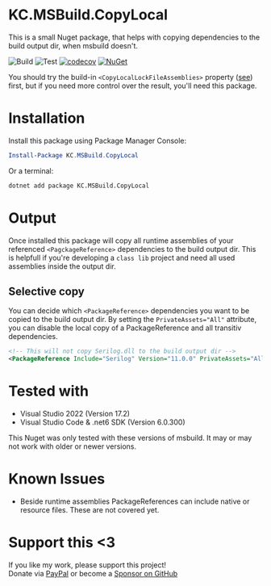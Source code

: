 # KC.MSBuild.CopyLocal
This is a small Nuget package, that helps with copying dependencies to the build output dir, when msbuild doesn't.

![Build](https://github.com/KhaosCoders/MSBuild.CopyLocal/actions/workflows/build.yaml/badge.svg)
![Test](https://github.com/KhaosCoders/MSBuild.CopyLocal/actions/workflows/test.yaml/badge.svg)
[![codecov](https://codecov.io/gh/KhaosCoders/MSBuild.CopyLocal/branch/main/graph/badge.svg?token=t0Glt2gBti)](https://codecov.io/gh/KhaosCoders/MSBuild.CopyLocal)
[![NuGet](https://img.shields.io/nuget/v/KC.MSBuild.CopyLocal.svg?logo=nuget)](https://www.nuget.org/packages/KC.MSBuild.CopyLocal/)

You should try the build-in `<CopyLocalLockFileAssemblies>` property ([see](https://docs.microsoft.com/de-de/dotnet/core/project-sdk/msbuild-props#copylocallockfileassemblies)) first, but if you need more control over the result, you'll need this package.

# Installation
Install this package using Package Manager Console:
```powershell
Install-Package KC.MSBuild.CopyLocal
```

Or a terminal:
```bash
dotnet add package KC.MSBuild.CopyLocal
```

# Output
Once installed this package will copy all runtime assemblies of your referenced `<PagckageReference>` dependencies to the build output dir. This is helpfull if you're developing a `class lib` project and need all used assemblies inside the output dir.

## Selective copy
You can decide which `<PackageReference>` dependencies you want to be copied to the build output dir. By setting the `PrivateAssets="All"` attribute, you can disable the local copy of a PackageReference and all transitiv dependencies.
```xml
<!-- This will not copy Serilog.dll to the build output dir -->
<PackageReference Include="Serilog" Version="11.0.0" PrivateAssets="All" />
```

# Tested with
 - Visual Studio 2022 (Version 17.2)
 - Visual Studio Code & .net6 SDK (Version 6.0.300)

This Nuget was only tested with these versions of msbuild. It may or may not work with older or newer versions.

# Known Issues
 - Beside runtime assemblies PackageReferences can include native or resource files. These are not covered yet.

# Support this <3

If you like my work, please support this project!  
Donate via [PayPal](https://www.paypal.com/donate?hosted_button_id=37PBGZPHXY8EC)
or become a [Sponsor on GitHub](https://github.com/sponsors/Khaos66)
